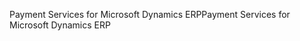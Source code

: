 <span data-ttu-id="93285-101">Payment Services for Microsoft Dynamics ERP</span><span class="sxs-lookup"><span data-stu-id="93285-101">Payment Services for Microsoft Dynamics ERP</span></span>